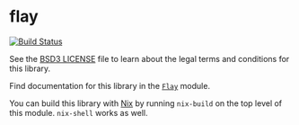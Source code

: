 # flay

[![Build Status](https://travis-ci.org/k0001/flay.svg?branch=master)](https://travis-ci.org/k0001/flay)

See the [BSD3 LICENSE](https://github.com/k0001/flay/blob/master/flay/LICENSE.txt)
file to learn about the legal terms and conditions for this library.

Find documentation for this library in the
[`Flay`](https://github.com/k0001/flay/blob/master/src/Flay.hs) module.

You can build this library with [Nix](https://nixos.org/nix) by running
`nix-build` on the top level of this module. `nix-shell` works as well.

